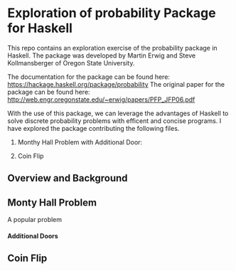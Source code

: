 # Exploration of probability Package for Haskell

This repo contains an exploration exercise of the probability package in Haskell. The package was developed by Martin Erwig and Steve Kollmansberger of Oregon State University. 

The documentation for the package can be found here: https://hackage.haskell.org/package/probability
The original paper for the package can be found here: http://web.engr.oregonstate.edu/~erwig/papers/PFP_JFP06.pdf

With the use of this package, we can leverage the advantages of Haskell to solve discrete probability problems with efficent and concise programs. I have explored the package contributing the following files.

1) Monthy Hall Problem with Additional Door: 

2) Coin Flip 

## Overview and Background






## Monty Hall Problem

A popular problem 

#### Additional Doors

## Coin Flip





